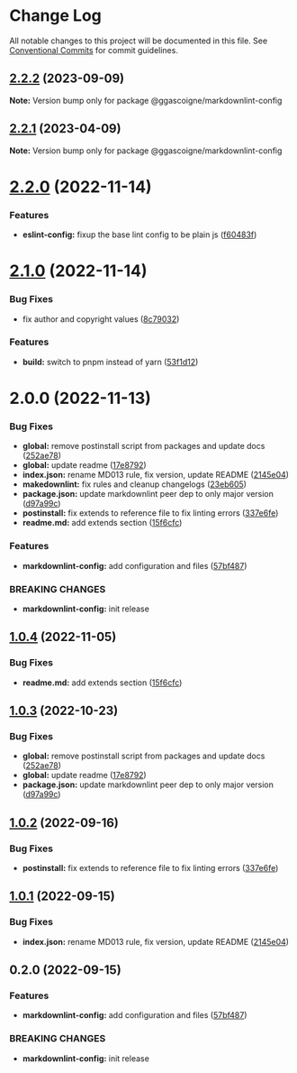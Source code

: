 # Change Log

All notable changes to this project will be documented in this file.
See [Conventional Commits](https://conventionalcommits.org) for commit guidelines.

## [2.2.2](https://github.com/ggascoigne/shareable-configs/compare/@ggascoigne/markdownlint-config@2.2.1...@ggascoigne/markdownlint-config@2.2.2) (2023-09-09)

**Note:** Version bump only for package @ggascoigne/markdownlint-config

## [2.2.1](https://github.com/ggascoigne/shareable-configs/compare/@ggascoigne/markdownlint-config@2.2.0...@ggascoigne/markdownlint-config@2.2.1) (2023-04-09)

**Note:** Version bump only for package @ggascoigne/markdownlint-config

# [2.2.0](https://github.com/ggascoigne/shareable-configs/compare/@ggascoigne/markdownlint-config@2.1.0...@ggascoigne/markdownlint-config@2.2.0) (2022-11-14)

### Features

- **eslint-config:** fixup the base lint config to be plain js ([f60483f](https://github.com/ggascoigne/shareable-configs/commit/f60483f30f8012829c9ae13feb1d80d2a159c963))

# [2.1.0](https://github.com/ggascoigne/shareable-configs/compare/@ggascoigne/markdownlint-config@2.0.0...@ggascoigne/markdownlint-config@2.1.0) (2022-11-14)

### Bug Fixes

- fix author and copyright values ([8c79032](https://github.com/ggascoigne/shareable-configs/commit/8c79032a96db2bfe8b6db057751e78b0dfa52c7e))

### Features

- **build:** switch to pnpm instead of yarn ([53f1d12](https://github.com/ggascoigne/shareable-configs/commit/53f1d12bd3ab399e096d47a7909bf6e55f9dcabd))

# 2.0.0 (2022-11-13)

### Bug Fixes

- **global:** remove postinstall script from packages and update docs ([252ae78](https://github.com/ggascoigne/shareable-configs/commit/252ae787ec89902f130ee28d2af63255fdfabb4d))
- **global:** update readme ([17e8792](https://github.com/ggascoigne/shareable-configs/commit/17e879243244bf28136e24deef02522147abe451))
- **index.json:** rename MD013 rule, fix version, update README ([2145e04](https://github.com/ggascoigne/shareable-configs/commit/2145e04180ebede0d790ddfc2d9c1738faee2cc6))
- **makedownlint:** fix rules and cleanup changelogs ([23eb605](https://github.com/ggascoigne/shareable-configs/commit/23eb605a42fd51ca0b5d24de781929a1662e634f))
- **package.json:** update markdownlint peer dep to only major version ([d97a99c](https://github.com/ggascoigne/shareable-configs/commit/d97a99c4c11ec406b1a83e9bbb8cd3d91d39afea))
- **postinstall:** fix extends to reference file to fix linting errors ([337e6fe](https://github.com/ggascoigne/shareable-configs/commit/337e6fe11f124b895cd2269b85d2ea86d446e45e))
- **readme.md:** add extends section ([15f6cfc](https://github.com/ggascoigne/shareable-configs/commit/15f6cfcd2c9ef0f9d8c7b3c81af0c7f670f9e5c7))

### Features

- **markdownlint-config:** add configuration and files ([57bf487](https://github.com/ggascoigne/shareable-configs/commit/57bf487c2187f729d8d42ddfd070eb158ebbec51))

### BREAKING CHANGES

- **markdownlint-config:** init release

## [1.0.4](https://github.com/ggascoigne/shareable-configs/compare/@ggascoigne/markdownlint-config@1.0.3...@ggascoigne/markdownlint-config@1.0.4) (2022-11-05)

### Bug Fixes

- **readme.md:** add extends section ([15f6cfc](https://github.com/ggascoigne/shareable-configs/commit/15f6cfcd2c9ef0f9d8c7b3c81af0c7f670f9e5c7))

## [1.0.3](https://github.com/ggascoigne/shareable-configs/compare/@ggascoigne/markdownlint-config@1.0.2...@ggascoigne/markdownlint-config@1.0.3) (2022-10-23)

### Bug Fixes

- **global:** remove postinstall script from packages and update docs ([252ae78](https://github.com/ggascoigne/shareable-configs/commit/252ae787ec89902f130ee28d2af63255fdfabb4d))
- **global:** update readme ([17e8792](https://github.com/ggascoigne/shareable-configs/commit/17e879243244bf28136e24deef02522147abe451))
- **package.json:** update markdownlint peer dep to only major version ([d97a99c](https://github.com/ggascoigne/shareable-configs/commit/d97a99c4c11ec406b1a83e9bbb8cd3d91d39afea))

## [1.0.2](https://github.com/ggascoigne/shareable-configs/compare/@ggascoigne/markdownlint-config@1.0.1...@ggascoigne/markdownlint-config@1.0.2) (2022-09-16)

### Bug Fixes

- **postinstall:** fix extends to reference file to fix linting errors ([337e6fe](https://github.com/ggascoigne/shareable-configs/commit/337e6fe11f124b895cd2269b85d2ea86d446e45e))

## [1.0.1](https://github.com/ggascoigne/shareable-configs/compare/@ggascoigne/markdownlint-config@0.2.0...@ggascoigne/markdownlint-config@1.0.1) (2022-09-15)

### Bug Fixes

- **index.json:** rename MD013 rule, fix version, update README ([2145e04](https://github.com/ggascoigne/shareable-configs/commit/2145e04180ebede0d790ddfc2d9c1738faee2cc6))

## 0.2.0 (2022-09-15)

### Features

- **markdownlint-config:** add configuration and files ([57bf487](https://github.com/ggascoigne/shareable-configs/commit/57bf487c2187f729d8d42ddfd070eb158ebbec51))

### BREAKING CHANGES

- **markdownlint-config:** init release
